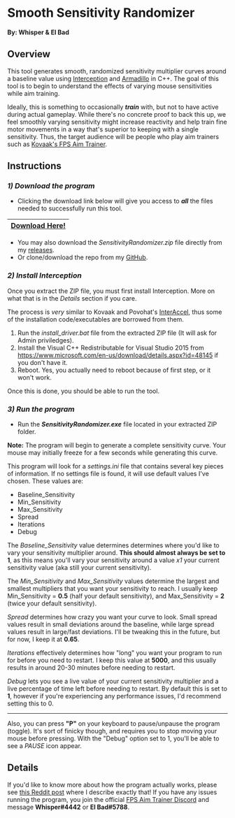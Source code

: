 # Smooth Sensitivity Randomizer

**By: Whisper & El Bad**


## Overview

This tool generates smooth, randomized sensitivity multiplier curves around a baseline value using [Interception](http://www.oblita.com/interception.html) and [Armadillo](http://arma.sourceforge.net/) in C++. The goal of this tool is to begin to understand the effects of varying mouse sensitivities while aim training.

Ideally, this is something to occasionally **_train_** with, but not to have active during actual gameplay. While there's no concrete proof to back this up, we feel smoothly varying sensitivity might increase reactivity and help train fine motor movements in a way that's superior to keeping with a single sensitivity. Thus, the target audience will be people who play aim trainers such as [Kovaak's FPS Aim Trainer](https://store.steampowered.com/app/824270/KovaaKs_FPS_Aim_Trainer/).

## Instructions

### *1) Download the program*

* Clicking the download link below will give you access to **_all_** the files needed to successfully run this tool.

| [Download Here!](https://github.com/Whisperrr/SensitivityChanger/releases/download/v0.1/SensitivityRandomizer.zip)|     
| ------------- |

* You may also download the *SensitivityRandomizer.zip* file directly from my [releases](https://github.com/Whisperrr/SensitivityChanger/releases).  
* Or clone/download the repo from my [GitHub](https://github.com/Whisperrr/SensitivityChanger).

### *2) Install Interception*

Once you extract the ZIP file, you must first install Interception. More on what that is in the _Details_ section if you care.

The process is _very_ similar to Kovaak and Povohat's [InterAccel](http://mouseaccel.blogspot.com/2015/12/new-method-for-mouse-acceleration.html), thus some of the installation code/executables are borrowed from them.

1) Run the *install_driver.bat* file from the extracted ZIP file (It will ask for Admin priviledges).
2) Install the Visual C++ Redistributable for Visual Studio 2015 from https://www.microsoft.com/en-us/download/details.aspx?id=48145 if you don't have it.
3) Reboot. Yes, you actually need to reboot because of first step, or it won't work.

Once this is done, you should be able to run the tool.

### *3) Run the program*

* Run the **_SensitivityRandomizer.exe_** file located in your extracted ZIP folder.

**Note:** The program will begin to generate a complete sensitivity curve. Your mouse may initially freeze for a few seconds while generating this curve.

This program will look for a _settings.ini_ file that contains several key pieces of information. If no settings file is found, it will use default values I've chosen. These values are:

* Baseline_Sensitivity
* Min_Sensitivity
* Max_Sensitivity
* Spread
* Iterations
* Debug

The *Baseline_Sensitivity* value determines determines where you'd like to vary your sensitivity multiplier around. **This should almost always be set to 1**, as this means you'll vary your sensitivity around a value *x1* your current sensitivity value (aka still your current sensitivity).

The *Min_Sensitivity* and *Max_Sensitivity* values determine the largest and smallest multipliers that you want your sensitivity to reach. I usually keep Min_Sensitivity = **0.5** (half your default sensitivity), and Max_Sensitivity = **2** (twice your default sensitivity).

_Spread_ determines how crazy you want your curve to look. Small spread values result in small deviations around the baseline, while large spread values result in large/fast deviations. I'll be tweaking this in the future, but for now, I keep it at **0.65**.

*Iterations* effectively determines how "long" you want your program to run for before you need to restart. I keep this value at **5000**, and this usually results in around 20-30 minutes before needing to restart.

*Debug* lets you see a live value of your current sensitivity multiplier and a live percentage of time left before needing to restart. By default this is set to **1**, however if you're experiencing any performance issues, I'd recommend setting this to 0.

***

Also, you can press __"P"__ on your keyboard to pause/unpause the program (toggle). It's sort of finicky though, and requires you to stop moving your mouse before pressing. With the "Debug" option set to 1, you'll be able to see a _PAUSE_ icon appear.

## Details

If you'd like to know more about how the program actually works, please see [this Reddit post](https://www.reddit.com/r/FPSAimTrainer/comments/cve6oi/tool_for_smoothly_randomizing_sensitivity/) where I describe exactly that! If you have any issues running the program, you join the official [FPS Aim Trainer Discord](https://discordapp.com/invite/Z8hGxnM) and message **Whisper#4442** or **El Bad#5788**.
